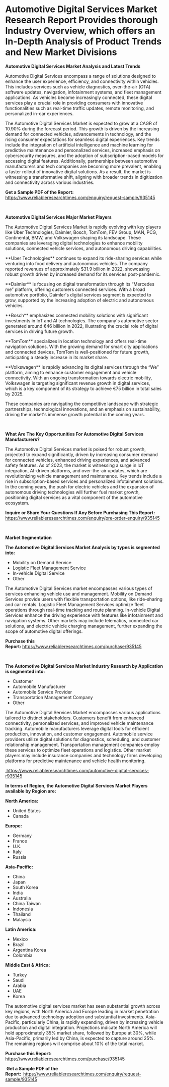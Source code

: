 <p><h1>Automotive Digital Services Market Research Report Provides thorough Industry Overview, which offers an In-Depth Analysis of Product Trends and New Market Divisions</h1></p><p><strong>Automotive Digital Services Market Analysis and Latest Trends</strong></p>
<p><p>Automotive Digital Services encompass a range of solutions designed to enhance the user experience, efficiency, and connectivity within vehicles. This includes services such as vehicle diagnostics, over-the-air (OTA) software updates, navigation, infotainment systems, and fleet management applications. As vehicles become increasingly connected, these digital services play a crucial role in providing consumers with innovative functionalities such as real-time traffic updates, remote monitoring, and personalized in-car experiences.</p><p>The Automotive Digital Services Market is expected to grow at a CAGR of 10.90% during the forecast period. This growth is driven by the increasing demand for connected vehicles, advancements in technology, and the rising consumer expectations for seamless digital experiences. Key trends include the integration of artificial intelligence and machine learning for predictive maintenance and personalized services, increased emphasis on cybersecurity measures, and the adoption of subscription-based models for accessing digital features. Additionally, partnerships between automotive manufacturers and tech companies are becoming more prevalent, enabling a faster rollout of innovative digital solutions. As a result, the market is witnessing a transformative shift, aligning with broader trends in digitization and connectivity across various industries.</p></p>
<p><strong>Get a Sample PDF of the Report:&nbsp;</strong> <a href="https://www.reliableresearchtimes.com/enquiry/request-sample/935145?utm_campaign=3259&utm_medium=2&utm_source=Github&utm_content=ia&utm_term=16042025&utm_id=automotive-digital-services">https://www.reliableresearchtimes.com/enquiry/request-sample/935145</a></p>
<p>&nbsp;</p>
<p><strong>Automotive Digital Services Major Market Players</strong></p>
<p><p>The Automotive Digital Services Market is rapidly evolving with key players like Uber Technologies, Daimler, Bosch, TomTom, FEV Group, MAN, PCG, Continental, BMW, and Volkswagen shaping its landscape. These companies are leveraging digital technologies to enhance mobility solutions, connected vehicle services, and autonomous driving capabilities.</p><p>**Uber Technologies** continues to expand its ride-sharing services while venturing into food delivery and autonomous vehicles. The company reported revenues of approximately $31.9 billion in 2022, showcasing robust growth driven by increased demand for its services post-pandemic.</p><p>**Daimler** is focusing on digital transformation through its “Mercedes me” platform, offering customers connected services. With a broad automotive portfolio, Daimler's digital services segment is expected to grow, supported by the increasing adoption of electric and autonomous vehicles.</p><p>**Bosch** emphasizes connected mobility solutions with significant investments in IoT and AI technologies. The company's automotive sector generated around €46 billion in 2022, illustrating the crucial role of digital services in driving future growth.</p><p>**TomTom** specializes in location technology and offers real-time navigation solutions. With the growing demand for smart city applications and connected devices, TomTom is well-positioned for future growth, anticipating a steady increase in its market share.</p><p>**Volkswagen** is rapidly advancing its digital services through the “We” platform, aiming to enhance customer engagement and vehicle connectivity. With an ongoing transformation towards electric mobility, Volkswagen is targeting significant revenue growth in digital services, which is a key component of its strategy to achieve €75 billion in total sales by 2025.</p><p>These companies are navigating the competitive landscape with strategic partnerships, technological innovations, and an emphasis on sustainability, driving the market's immense growth potential in the coming years.</p></p>
<p>&nbsp;</p>
<p><strong>What Are The Key Opportunities For Automotive Digital Services Manufacturers?</strong></p>
<p><p>The Automotive Digital Services market is poised for robust growth, projected to expand significantly, driven by increasing consumer demand for connected vehicles, enhanced driving experiences, and advanced safety features. As of 2023, the market is witnessing a surge in IoT integration, AI-driven platforms, and over-the-air updates, which are revolutionizing vehicle management and maintenance. Key trends include a rise in subscription-based services and personalized infotainment solutions. In the coming years, the push for electric vehicles and the expansion of autonomous driving technologies will further fuel market growth, positioning digital services as a vital component of the automotive ecosystem.</p></p>
<p><strong>Inquire or Share Your Questions If Any Before Purchasing This Report:</strong> <a href="https://www.reliableresearchtimes.com/enquiry/pre-order-enquiry/935145?utm_campaign=3259&utm_medium=2&utm_source=Github&utm_content=ia&utm_term=16042025&utm_id=automotive-digital-services">https://www.reliableresearchtimes.com/enquiry/pre-order-enquiry/935145</a></p>
<p>&nbsp;</p>
<p><strong>Market Segmentation</strong></p>
<p><strong>The Automotive Digital Services Market Analysis by types is segmented into:</strong></p>
<p><ul><li>Mobility on Demand Service</li><li>Logistic Fleet Management Service</li><li>In-vehicle Digital Service</li><li>Other</li></ul></p>
<p><p>The Automotive Digital Services market encompasses various types of services enhancing vehicle use and management. Mobility on Demand Services provide users with flexible transportation options, like ride-sharing and car rentals. Logistic Fleet Management Services optimize fleet operations through real-time tracking and route planning. In-vehicle Digital Services enhance the driving experience with features like infotainment and navigation systems. Other markets may include telematics, connected car solutions, and electric vehicle charging management, further expanding the scope of automotive digital offerings.</p></p>
<p><strong>Purchase this Report:&nbsp;</strong><a href="https://www.reliableresearchtimes.com/purchase/935145?utm_campaign=3259&utm_medium=2&utm_source=Github&utm_content=ia&utm_term=16042025&utm_id=automotive-digital-services">https://www.reliableresearchtimes.com/purchase/935145</a></p>
<p>&nbsp;</p>
<p><strong>The Automotive Digital Services Market Industry Research by Application is segmented into:</strong></p>
<p><ul><li>Customer</li><li>Automobile Manufacturer</li><li>Automobile Service Provider</li><li>Transportation Management Company</li><li>Other</li></ul></p>
<p><p>The Automotive Digital Services Market encompasses various applications tailored to distinct stakeholders. Customers benefit from enhanced connectivity, personalized services, and improved vehicle maintenance tracking. Automobile manufacturers leverage digital tools for efficient production, innovation, and customer engagement. Automobile service providers utilize digital solutions for diagnostics, scheduling, and customer relationship management. Transportation management companies employ these services to optimize fleet operations and logistics. Other market players may include insurance companies and technology firms developing platforms for predictive maintenance and vehicle health monitoring.</p></p>
<p><a href="https://www.reliableresearchtimes.com/automotive-digital-services-r935145?utm_campaign=3259&utm_medium=2&utm_source=Github&utm_content=ia&utm_term=16042025&utm_id=automotive-digital-services">&nbsp;https://www.reliableresearchtimes.com/automotive-digital-services-r935145</a></p>
<p><strong>In terms of Region, the Automotive Digital Services Market Players available by Region are:</strong></p>
<p>
    <p> <strong> North America: </strong>
        <ul>
            <li>United States</li>
            <li>Canada</li>
        </ul>
        </p> 
    <p> <strong> Europe: </strong>
        <ul>
            <li>Germany</li>
            <li>France</li>
            <li>U.K.</li>
            <li>Italy</li>
            <li>Russia</li>
        </ul>
        </p> 
    <p> <strong> Asia-Pacific: </strong>
        <ul>
            <li>China</li>
            <li>Japan</li>
            <li>South Korea</li>
            <li>India</li>
            <li>Australia</li>
            <li>China Taiwan</li>
            <li>Indonesia</li>
            <li>Thailand</li>
            <li>Malaysia</li>
        </ul>
        </p> 
    <p> <strong> Latin America: </strong>
        <ul>
            <li>Mexico</li>
            <li>Brazil</li>
            <li>Argentina Korea</li>
            <li>Colombia</li>
        </ul>
        </p> 
    <p> <strong> Middle East & Africa: </strong>
        <ul>
            <li>Turkey</li>
            <li>Saudi</li>
            <li>Arabia</li>
            <li>UAE</li>
            <li>Korea</li>
        </ul>
    </p>
    </p>
<p><p>The automotive digital services market has seen substantial growth across key regions, with North America and Europe leading in market penetration due to advanced technology adoption and substantial investments. Asia-Pacific, particularly China, is rapidly expanding, driven by increasing vehicle production and digital integration. Projections indicate North America will hold approximately 35% market share, followed by Europe at 30%, while Asia-Pacific, primarily led by China, is expected to capture around 25%. The remaining regions will comprise about 10% of the total market.</p></p>
<p><strong>Purchase this Report: </strong><a href="https://www.reliableresearchtimes.com/purchase/935145?utm_campaign=3259&utm_medium=2&utm_source=Github&utm_content=ia&utm_term=16042025&utm_id=automotive-digital-services">https://www.reliableresearchtimes.com/purchase/935145</a></p>
<p>&nbsp;<strong>Get a Sample PDF of the Report:&nbsp;&nbsp;</strong><a href="https://www.reliableresearchtimes.com/enquiry/request-sample/935145?utm_campaign=3259&utm_medium=2&utm_source=Github&utm_content=ia&utm_term=16042025&utm_id=automotive-digital-services">https://www.reliableresearchtimes.com/enquiry/request-sample/935145</a></p>
<p><strong></strong></p>
<p><p></p><p></p><p></p></p>